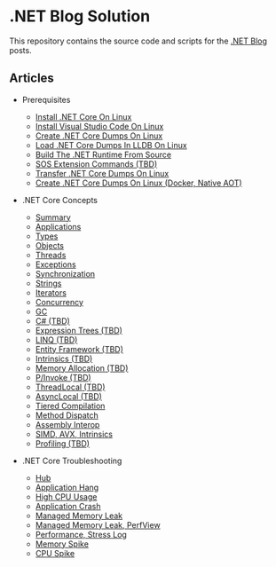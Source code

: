 # .NET Blog Solution

This repository contains the source code and scripts for the [.NET Blog](https://medium.com/@meriffa) posts.

## Articles

* Prerequisites

  * [Install .NET Core On Linux](/Resources/Articles/Prerequisites/Install%20.NET%20Core%20On%20Linux.md)
  * [Install Visual Studio Code On Linux](/Resources/Articles/Prerequisites/Install%20Visual%20Studio%20Code%20On%20Linux.md)
  * [Create .NET Core Dumps On Linux](/Resources/Articles/Prerequisites/Create%20.NET%20Core%20Dumps%20On%20Linux.md)
  * [Load .NET Core Dumps In LLDB On Linux](/Resources/Articles/Prerequisites/Load%20.NET%20Core%20Dumps%20In%20LLDB%20On%20Linux.md)
  * [Build The .NET Runtime From Source](/Resources/Articles/Prerequisites/Build%20The%20.NET%20Runtime%20From%20Source.md)
  * [SOS Extension Commands (TBD)](/Resources/Articles/Prerequisites/SOS%20Extension%20Commands.md)
  * [Transfer .NET Core Dumps On Linux](/Resources/Articles/Prerequisites/Transfer%20.NET%20Core%20Dumps%20On%20Linux.md)
  * [Create .NET Core Dumps On Linux (Docker, Native AOT)](/Resources/Articles/Prerequisites/Create%20.NET%20Core%20Dumps%20On%20Linux%20(Docker,%20Native%20AOT).md)

* .NET Core Concepts

  * [Summary](/Resources/Articles/Concepts/.NET%20Core%20Concepts%20(Summary).md)
  * [Applications](/Resources/Articles/Concepts/.NET%20Core%20Concepts%20(Applications).md)
  * [Types](/Resources/Articles/Concepts/.NET%20Core%20Concepts%20(Types).md)
  * [Objects](/Resources/Articles/Concepts/.NET%20Core%20Concepts%20(Objects).md)
  * [Threads](/Resources/Articles/Concepts/.NET%20Core%20Concepts%20(Threads).md)
  * [Exceptions](/Resources/Articles/Concepts/.NET%20Core%20Concepts%20(Exceptions).md)
  * [Synchronization](/Resources/Articles/Concepts/.NET%20Core%20Concepts%20(Synchronization).md)
  * [Strings](/Resources/Articles/Concepts/.NET%20Core%20Concepts%20(Strings).md)
  * [Iterators](/Resources/Articles/Concepts/.NET%20Core%20Concepts%20(Iterators).md)
  * [Concurrency](/Resources/Articles/Concepts/.NET%20Core%20Concepts%20(Concurrency).md)
  * [GC](/Resources/Articles/Concepts/.NET%20Core%20Concepts%20(GC).md)
  * [C# (TBD)](/Resources/Articles/Concepts/.NET%20Core%20Concepts%20(C%23).md)
  * [Expression Trees (TBD)](/Resources/Articles/Concepts/.NET%20Core%20Concepts%20(Expression%20Trees).md)
  * [LINQ (TBD)](/Resources/Articles/Concepts/.NET%20Core%20Concepts%20(LINQ).md)
  * [Entity Framework (TBD)](/Resources/Articles/Concepts/.NET%20Core%20Concepts%20(EF).md)
  * [Intrinsics (TBD)](/Resources/Articles/Concepts/.NET%20Core%20Concepts%20(Intrinsics).md)
  * [Memory Allocation (TBD)](/Resources/Articles/Concepts/.NET%20Core%20Concepts%20(Memory%20Allocation).md)
  * [P/Invoke (TBD)](/Resources/Articles/Concepts/.NET%20Core%20Concepts%20(PInvoke).md)
  * [ThreadLocal<T> (TBD)](/Resources/Articles/Concepts/.NET%20Core%20Concepts%20(ThreadLocal).md)
  * [AsyncLocal<T> (TBD)](/Resources/Articles/Concepts/.NET%20Core%20Concepts%20(AsyncLocal).md)
  * [Tiered Compilation](/Resources/Articles/Concepts/.NET%20Core%20Concepts%20(Tiered%20Compilation).md)
  * [Method Dispatch](/Resources/Articles/Concepts/.NET%20Core%20Concepts%20(Method%20Dispatch).md)
  * [Assembly Interop](/Resources/Articles/Concepts/.NET%20Core%20Concepts%20(Assembly%20Interop).md)
  * [SIMD, AVX, Intrinsics](/Resources/Articles/Concepts/.NET%20Core%20Concepts%20(SIMD,%20AVX,%20Intrinsics).md)
  * [Profiling (TBD)](/Resources/Articles/Concepts/.NET%20Core%20Concepts%20(Profiling).md)

* .NET Core Troubleshooting

  * [Hub](/Resources/Articles/Troubleshooting/.NET%20Core%20Troubleshooting%20(Hub).md)
  * [Application Hang](/Resources/Articles/Troubleshooting/.NET%20Core%20Troubleshooting%20(Application%20Hang).md)
  * [High CPU Usage](/Resources/Articles/Troubleshooting/.NET%20Core%20Troubleshooting%20(High%20CPU%20Usage).md)
  * [Application Crash](/Resources/Articles/Troubleshooting/.NET%20Core%20Troubleshooting%20(Application%20Crash).md)
  * [Managed Memory Leak](/Resources/Articles/Troubleshooting/.NET%20Core%20Troubleshooting%20(Managed%20Memory%20Leak).md)
  * [Managed Memory Leak, PerfView](/Resources/Articles/Troubleshooting/.NET%20Core%20Troubleshooting%20(Managed%20Memory%20Leak,%20PerfView).md)
  * [Performance, Stress Log](/Resources/Articles/Troubleshooting/.NET%20Core%20Troubleshooting%20(Performance,%20Stress%20Log).md)
  * [Memory Spike](/Resources/Articles/Troubleshooting/.NET%20Core%20Troubleshooting%20(Memory%20Spike).md)
  * [CPU Spike](/Resources/Articles/Troubleshooting/.NET%20Core%20Troubleshooting%20(CPU%20Spike).md)